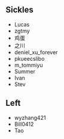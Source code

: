 ## Sickles
- Lucas
- zgtmy
- 鸡蛋
- 之川
- deniel_xu_forever
- pkueecslibo
- m_tommiyu
- Summer
- Ivan
- Stev

## Left
- wyzhang421
- Bill0412
- Tao
